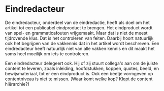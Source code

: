 # Eindredacteur

De eindredacteur, onderdeel van de eindredactie, heeft als doel om het artikel tot een publicabel eindproduct te brengen. Het eindproduct wordt van spel- en grammaticafouten vrijgemaakt. Maar dat is niet de meest tijdrovende klus. Dat is het controleren van feiten. Daarbij hoort natuurlijk ook het begrijpen van de vakkennis dat in het artikel wordt beschreven. Een eindredacteur heeft natuurlijk niet van alle vakken kennis en dit maakt het soms heel moeilijk om iets te controleren.


Een eindredacteur delegeert ook. Hij of zij stuurt collega's aan om de juiste content te leveren, zoals inleiding, hoofdstukken, koppen, quotes, beeld, en bewijsmateriaal, tot er een eindproduct is.  Ook een beetje vormgeven op contentniveau is niet te missen. (Waar komt welke kop? Klopt de content hiërarchie?)